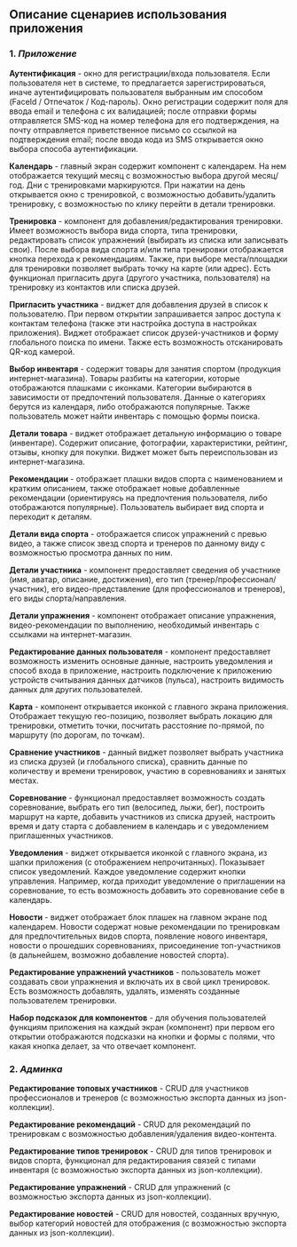 ## Описание сценариев использования приложения

### 1. _Приложение_

**Аутентификация** - окно для регистрации/входа пользователя. Если пользователя нет в системе, то предлагается зарегистрироваться, иначе аутентифицировать пользователя выбранным им способом (FaceId / Отпечаток / Код-пароль). Окно регистрации содержит поля для ввода email и телефона с их валидацией; после отправки формы отправляется SMS-код на номер телефона для его подтверждения, на почту отправляется приветственное письмо со ссылкой на подтверждения email; после ввода кода из SMS открывается окно выбора способа аутентификации.

**Календарь** - главный экран содержит компонент с календарем. На нем отображается текущий месяц с возможностью выбора другой месяц/год. Дни с тренировками маркируются. При нажатии на день открывается окно с тренировкой, с возможностью добавить/удалить тренировку, с возможностью по клику перейти в детали тренировки.

**Тренировка** - компонент для добавления/редактирования тренировки. Имеет возможность выбора вида спорта, типа тренировки, редактировать список упражнений (выбирать из списка или записывать свои). После выбора вида спорта и/или типа тренировки отображается кнопка перехода к рекомендациям. Также, при выборе места/площадки для тренировки позволяет выбрать точку на карте (или адрес). Есть функционал пригласить друга (другого участника, пользователя) на тренировку из контактов или списка друзей.

**Пригласить участника** - виджет для добавления друзей в список к пользователю. При первом открытии запрашивается запрос доступа к контактам телефона (также эти настройка доступа в настройках приложения). Виджет отображает список друзей-участников и форму глобального поиска по имени. Также есть возможность отсканировать QR-код камерой.

**Выбор инвентаря** - содержит товары для занятия спортом (продукция интернет-магазина). Товары разбиты на категории, которые отображаются плашками с иконками. Категории выбираются в зависимости от предпочтений пользователя. Данные о категориях берутся из календаря, либо отображаются популярные. Также пользователь может найти инвентарь с помощью формы поиска.

**Детали товара** - виджет отображает детальную информацию о товаре (инвентаре). Содержит описание, фотографии, характеристики, рейтинг, отзывы, кнопку для покупки. Виджет может быть переиспользован из интернет-магазина.

**Рекомендации** - отображает плашки видов спорта с наименованием и кратким описанием, также отображает новые добавленные рекомендации (ориентируясь на предпочтения пользователя, либо отображаются популярные). Пользователь выбирает вид спорта и переходит к деталям.

**Детали вида спорта** - отображается список упражнений с превью видео, а также список звезд спорта и тренеров по данному виду с возможностью просмотра данных по ним.

**Детали участника** - компонент предоставляет сведения об участнике (имя, аватар, описание, достижения), его тип (тренер/профессионал/участник), его видео-представление (для профессионалов и тренеров), его виды спорта/направления.

**Детали упражнения** - компонент отображает описание упражнения, видео-рекомендации по  выполнению, необходимый инвентарь с ссылками на интернет-магазин.

**Редактирование данных пользователя** - компонент предоставляет возможность изменить основные данные, настроить уведомления и способ входа в приложение, настроить подключение к приложению устройств считывания данных датчиков (пульса), настроить видимость данных для других пользователей.

**Карта** - компонент открывается иконкой с главного экрана приложения. Отображает текущую гео-позицию, позволяет выбрать локацию для тренировки, отметить точки, посчитать расстояние по-прямой, по маршруту (по дорогам, по точкам).

**Сравнение участников** - данный виджет позволяет выбрать участника из списка друзей (и глобального списка), сравнить данные по количеству и времени тренировок, участию в соревнованиях и занятых местах.

**Соревнование** - функционал предоставляет возможность создать соревнование, выбрать его тип (велосипед, лыжи, бег), построить маршрут на карте, добавить участников из списка друзей, настроить время и дату старта с добавлением в календарь и с уведомлением приглашенных участников.

**Уведомления** - виджет открывается иконкой с главного экрана, из шапки приложения (с отображением непрочитанных). Показывает список уведомлений. Каждое уведомление содержит кнопки управления. Например, когда приходит уведомление о приглашении на соревнование, то есть возможность добавить это соревнование себе в календарь.

**Новости** - виджет отображает блок плашек на главном экране под календарем. Новости содержат новые рекомендации по тренировкам для предпочтительных видов спорта, появление нового инвентаря, новости о прошедших соревнованиях, присоединение топ-участников (в дальнейшем, возможно добавление новостей спорта).

**Редактирование упражнений участников** - пользователь может создавать свои упражнения и включать их в свой цикл тренировок. Есть возможность добавлять, удалять, изменять созданные пользователем тренировки.

**Набор подсказок для компонентов** - для обучения пользователей функциям приложения на каждый экран (компонент) при первом его открытии отображаются подсказки на кнопки и формы с полями, что какая кнопка делает, за что отвечает компонент.

### 2. _Админка_

**Редактирование топовых участников** - CRUD для участников профессионалов и тренеров (с возможностью экспорта данных из json-коллекции).

**Редактирование рекомендаций** - CRUD для рекомендаций по тренировкам с возможностью добавления/удаления видео-контента.

**Редактирование типов тренировок** - CRUD для типов тренировок и видов спорта, функционал для редактирования связей с типами инвентаря (с возможностью экспорта данных из json-коллекции).

**Редактирование упражнений** - CRUD для упражнений (с возможностью экспорта данных из json-коллекции).

**Редактирование новостей** - CRUD для новостей, созданных вручную, выбор категорий новостей для отображения (с возможностью экспорта данных из json-коллекции).
